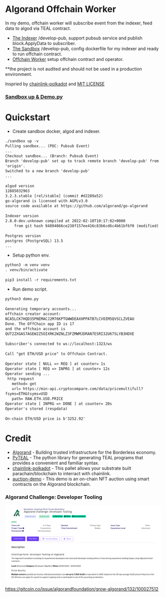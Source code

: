 # Algorand Offchain Worker

In my demo, offchain worker will subscribe event from the indexer, feed data to algod via TEAL contract.

* [The Indexer](https://github.com/ubinix-warun/algorand-indexer) /develop-pub, support pubsub service and publish block.ApplyData to subscriber.
* [The Sandbox](https://github.com/ubinix-warun/algorand-sandbox) /develop-pub, config dockerfile for my indexer and ready to run offchain contract.
* [Offchain Worker](https://github.com/ubinix-warun/algorand-offchain-worker) setup offchain contract and operator.

**the project is not audited and should not be used in a production environment.

Inspried by [chainlink-polkadot](https://github.com/smartcontractkit/chainlink-polkadot/tree/master/pallet-chainlink) and [MIT LICENSE](https://github.com/ubinix-warun/algorand-offchain-worker/blob/master/LICENSE)


### [Sandbox up & Demo.py](https://www.youtube.com/watch?v=LEt7SXV76z0)

# Quickstart

* Create sandbox docker, algod and indexer.

```
./sandbox up -v
Pulling sandbox... (POC: Pubsub Event)
...
Checkout sandbox... (Branch: Pubsub Event)
Branch 'develop-pub' set up to track remote branch 'develop-pub' from 'origin'.
Switched to a new branch 'develop-pub'
...

algod version
12885032963
3.2.3.stable [rel/stable] (commit #d2289a52)
go-algorand is licensed with AGPLv3.0
source code available at https://github.com/algorand/go-algorand

Indexer version
2.8.0-dev.unknown compiled at 2022-02-10T10:17:02+0000 
    from git hash 94894866ce238f157ee416c83b6cd6c4b61bf6f0 (modified)

Postgres version
postgres (PostgreSQL) 13.5
...

```

* Setup python env.

```
python3 -m venv venv
. venv/bin/activate

pip3 install -r requirements.txt
```

* Run demo script.

```
python3 demo.py 

Generating temporary accounts...
offchain creator account:  NCA5LCK7HQD35PNEMACJ2M76KPTGWWDEAXHPPATB7LCVOIM5QVSCLZVEAU
Done. The OffChain app ID is 17 
and the offchain account is QUT2ZXGAS7AGEW2Z5OIXRK2WZNLZ3FZMWMJDRAN7ESRI32U67SLYB3HDXE 

Subscriber's connected to ws://localhost:1323/ws 

Call "get ETH/USD price" to Offchain Contract.

Operator state [ NULL => REQ ] at counter= 1s
Operator state [ REQ => INPRG ] at counter= 12s
Operator sending ... 
 http request 
   method= get 
   url= https://min-api.cryptocompare.com/data/pricemultifull?fsyms=ETH&tsyms=USD 
   path= RAW.ETH.USD.PRICE
Operator state [ INPRG => DONE ] at counter= 20s
Operator's stored (respdata)

On-chain ETH/USD price is b'3252.92'

```


# Credit

* [Algorand](https://developer.algorand.org/) - Building trusted infrastructure for the Borderless economy. 
* [PyTEAL](https://developer.algorand.org/docs/get-details/dapps/pyteal/) - The python library for generating TEAL programs that provides a convenient and familiar syntax.
* [chainlink-polkadot](https://github.com/smartcontractkit/chainlink-polkadot/tree/master/pallet-chainlink) - This pallet allows your substrate built parachain/blockchain to interract with chainlink. 
* [auction-demo](https://github.com/algorand/auction-demo/) - This demo is an on-chain NFT auction using smart contracts on the Algorand blockchain.

### Algorand Challenge: Developer Tooling

![PT2](https://raw.githubusercontent.com/ubinix-warun/algorand-offchain-worker/main/doc/assets/gitcoin_bounties.png)

https://gitcoin.co/issue/algorandfoundation/grow-algorand/132/100027512


